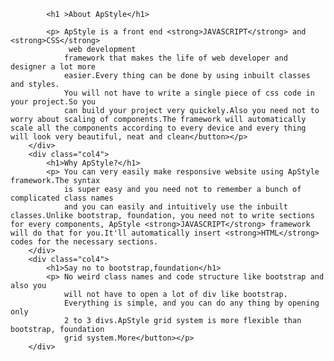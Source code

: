 ﻿
			<h1 >About ApStyle</h1>

			<p> ApStyle is a front end <strong>JAVASCRIPT</strong> and <strong>CSS</strong>
				 web development
				framework that makes the life of web developer and designer a lot more
				easier.Every thing can be done by using inbuilt classes and styles.
				You will not have to write a single piece of css code in your project.So you
				can build your project very quickely.Also you need not to worry about scaling of components.The framework will automatically scale all the components according to every device and every thing will look very beautiful, neat and clean</button></p>
		</div>
		<div class="col4"> 
			<h1>Why ApStyle?</h1>
			<p> You can very easily make responsive website using ApStyle framework.The syntax
				is super easy and you need not to remember a bunch of complicated class names
				and you can easily and intuitively use the inbuilt classes.Unlike bootstrap, foundation, you need not to write sections for every components, ApStyle <strong>JAVASCRIPT</strong> framework will do that for you.It'll automatically insert <strong>HTML</strong> codes for the necessary sections.
		</div>
		<div class="col4"> 
			<h1>Say no to bootstrap,foundation</h1>
			<p> No weird class names and code structure like bootstrap and also you
				will not have to open a lot of div like bootstrap.
				Everything is simple, and you can do any thing by opening only
				2 to 3 divs.ApStyle grid system is more flexible than bootstrap, foundation
				grid system.More</button></p>
		</div>